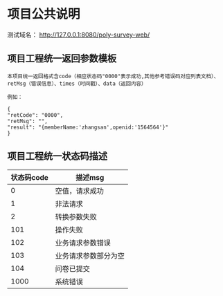 # 项目公共说明
测试域名：  http://127.0.0.1:8080/poly-survey-web/

## 项目工程统一返回参数模板
	
	本项目统一返回格式含code（相应状态码"0000"表示成功,其他参考错误码对应列表文档）、retMsg（错误信息）、times（时间戳）、data（返回内容）

	例如：

	{
	"retCode": "0000",
	"retMsg": "",
	"result": "{memberName:'zhangsan',openid:'1564564'}"
	}

## 项目工程统一状态码描述
状态码code     |描述msg    
---            |---         
0    	  	  |空值，请求成功      
1  		      |非法请求   
2    	  	  |转换参数失败      
101  		  |操作失败
102    	  	  |业务请求参数错误      
103  		  |业务请求参数部分为空
104  		  |问卷已提交
1000  		  |系统错误

